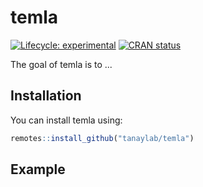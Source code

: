 
<!-- README.md is generated from README.Rmd. Please edit that file -->
temla
=====

<!-- badges: start -->
[![Lifecycle: experimental](https://img.shields.io/badge/lifecycle-experimental-orange.svg)](https://www.tidyverse.org/lifecycle/#experimental) [![CRAN status](https://www.r-pkg.org/badges/version/temla)](https://CRAN.R-project.org/package=temla) <!-- badges: end -->

The goal of temla is to ...

Installation
------------

You can install temla using:

``` r
remotes::install_github("tanaylab/temla")
```

Example
-------
